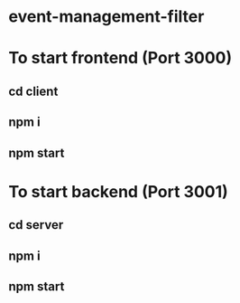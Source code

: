 # event-management-filter

# To start frontend (Port 3000)
   ## cd client
   ## npm i
   ## npm start

# To start backend (Port 3001)
  ## cd  server
  ## npm i
  ## npm start
